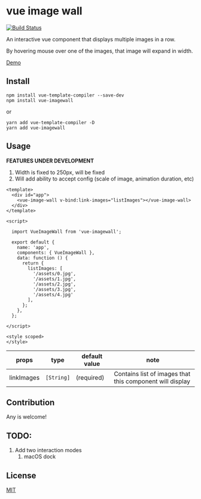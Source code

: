 # vue image wall

[![Build Status](https://travis-ci.com/asvrada/vue-imagewall.svg?branch=master)](https://travis-ci.com/asvrada/vue-imagewall)

An interactive vue component that displays multiple images in a row.

By hovering mouse over one of the images, that image will expand in width.

[Demo](https://asvrada.github.io/rwby-imagewall-demo/)

## Install

```
npm install vue-template-compiler --save-dev
npm install vue-imagewall
```

or

```
yarn add vue-template-compiler -D
yarn add vue-imagewall
```

## Usage
__FEATURES UNDER DEVELOPMENT__

1. Width is fixed to 250px, will be fixed
2. Will add ability to accept config (scale of image, animation duration, etc)

```
<template>
  <div id="app">
    <vue-image-wall v-bind:link-images="listImages"></vue-image-wall>
  </div>
</template>

<script>

  import VueImageWall from 'vue-imagewall';

  export default {
    name: 'app',
    components: { VueImageWall },
    data: function () {
      return {
        listImages: [
          '/assets/0.jpg',
          '/assets/1.jpg',
          '/assets/2.jpg',
          '/assets/3.jpg',
          '/assets/4.jpg'
        ],
      };
    },
  };

</script>

<style scoped>
</style>
```

| props | type | default value | note |
|-----|------|-------|------|
| linkImages | `[String]` | (required) | Contains list of images that this component will display |

## Contribution

Any is welcome!

## TODO:
1. Add two interaction modes 
    1. macOS dock

## License

[MIT](https://opensource.org/licenses/MIT)
